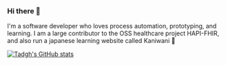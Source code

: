 ### Hi there 👋

I'm a software developer who loves process automation, prototyping, and learning. I am a large contributor to the OSS healthcare project HAPI-FHIR, and also run a japanese learning website called Kaniwani 🎉


[![Tadgh's GitHub stats](https://github-readme-stats.vercel.app/api?username=tadgh&show_icons=true)](https://github.com/anuraghazra/github-readme-stats)

